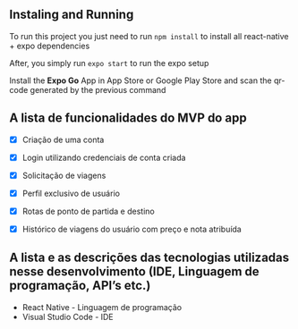 ## Instaling and Running

To run this project you just need to run `npm install` to install all react-native + expo dependencies

After, you simply run `expo start` to run the expo setup

Install the **Expo Go** App in App Store or Google Play Store and scan the qr-code generated by the previous command

## A lista de funcionalidades do MVP do app

- [x] Criação de uma conta
- [x] Login utilizando credenciais de conta criada
- [x] Solicitação de viagens
- [x] Perfil exclusivo de usuário 
- [x] Rotas de ponto de partida e destino
- [x] Histórico de viagens do usuário com preço e nota atribuída


## A lista e as descrições das tecnologias utilizadas nesse desenvolvimento (IDE, Linguagem de programação, API’s etc.)

- React Native - Linguagem de programação
- Visual Studio Code - IDE